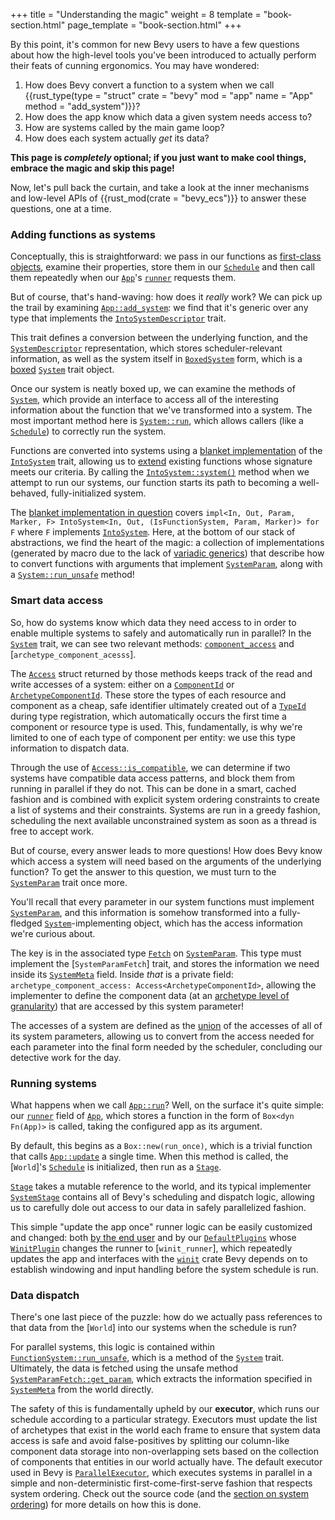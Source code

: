 +++
title = "Understanding the magic"
weight = 8
template = "book-section.html"
page_template = "book-section.html"
+++

By this point, it's common for new Bevy users to have a few questions about how the high-level tools you've been introduced to actually perform their feats of cunning ergonomics.
You may have wondered:

1. How does Bevy convert a function to a system when we call {{rust_type(type = "struct" crate = "bevy" mod = "app" name = "App" method = "add_system")}}?
2. How does the app know which data a given system needs access to?
3. How are systems called by the main game loop?
4. How does each system actually *get* its data?

**This page is *completely* optional; if you just want to make cool things, embrace the magic and skip this page!**

Now, let's pull back the curtain, and take a look at the inner mechanisms and low-level APIs of {{rust_mod(crate = "bevy_ecs")}} to answer these questions, one at a time.

### Adding functions as systems

Conceptually, this is straightforward: we pass in our functions as [first-class objects](https://en.wikipedia.org/wiki/First-class_function), examine their properties, store them in our [`Schedule`] and then call them repeatedly when our [`App`]'s [`runner`] requests them.

But of course, that's hand-waving: how does it *really* work?
We can pick up the trail by examining [`App::add_system`]: we find that it's generic over any type that implements the [`IntoSystemDescriptor`] trait.

This trait defines a conversion between the underlying function, and the [`SystemDescriptor`] representation, which stores scheduler-relevant information, as well as the system itself in [`BoxedSystem`] form, which is a [boxed](https://doc.rust-lang.org/std/boxed/index.html) [`System`] trait object.

Once our system is neatly boxed up, we can examine the methods of [`System`], which provide an interface to access all of the interesting information about the function that we've transformed into a system.
The most important method here is [`System::run`], which allows callers (like a [`Schedule`]) to correctly run the system.

Functions are converted into systems using a [blanket implementation](https://doc.rust-lang.org/book/ch10-02-traits.html#using-trait-bounds-to-conditionally-implement-methods) of the [`IntoSystem`] trait, allowing us to [extend](http://xion.io/post/code/rust-extension-traits.html) existing functions whose signature meets our criteria.
By calling the [`IntoSystem::system()`] method when we attempt to run our systems, our function starts its path to becoming a well-behaved, fully-initialized system.

The [blanket implementation in question](https://github.com/bevyengine/bevy/blob/6615b7bf6439c9bcaf59982b2713e1c1564bf0f5/crates/bevy_ecs/src/system/function_system.rs#L422) covers `impl<In, Out, Param, Marker, F> IntoSystem<In, Out, (IsFunctionSystem, Param, Marker)> for F` where `F` implements [`IntoSystem`].
Here, at the bottom of our stack of abstractions, we find the heart of the magic: a collection of implementations (generated by macro due to the lack of [variadic generics](https://github.com/rust-lang/rfcs/issues/376)) that describe how to convert functions with arguments that implement [`SystemParam`], along with a [`System::run_unsafe`] method!

[`Schedule`]: https://docs.rs/bevy/latest/bevy/ecs/schedule/struct.Schedule.html
[`App`]: https://docs.rs/bevy/latest/bevy/app/struct.App.html
[`runner`]: https://docs.rs/bevy/latest/bevy/app/struct.App.html#structfield.runner
[`App::add_system`]: https://docs.rs/bevy/latest/bevy/app/struct.App.html#method.add_system
[`IntoSystemDescriptor`]: https://docs.rs/bevy/latest/bevy/ecs/schedule/trait.IntoSystemDescriptor.html
[`SystemDescriptor`]: https://docs.rs/bevy/latest/bevy/ecs/schedule/enum.SystemDescriptor.html
[`BoxedSystem`]: https://docs.rs/bevy/latest/bevy/ecs/system/type.BoxedSystem.html
[`System`]: https://docs.rs/bevy/latest/bevy/ecs/system/trait.System.html
[`System::run`]: https://docs.rs/bevy/latest/bevy/ecs/system/trait.System.html#method.run
[`IntoSystem`]: https://docs.rs/bevy/latest/bevy/ecs/system/trait.IntoSystem.html
[`IntoSystem::system()`]: https://docs.rs/bevy/latest/bevy/ecs/system/trait.IntoSystem.html#tymethod.system
[`SystemParam`]: https://docs.rs/bevy/latest/bevy/ecs/system/trait.SystemParam.html
[`System::run_unsafe`]: https://docs.rs/bevy/latest/bevy/ecs/system/trait.System.html#tymethod.run_unsafe

### Smart data access

So, how do systems know which data they need access to in order to enable multiple systems to safely and automatically run in parallel?
In the [`System`] trait, we can see two relevant methods: [`component_access`] and [`archetype_component_acesss`].

The [`Access`] struct returned by those methods keeps track of the read and write accesses of a system: either on a [`ComponentId`] or [`ArchetypeComponentId`].
These store the types of each resource and component as a cheap, safe identifier ultimately created out of a [`TypeId`] during type registration, which automatically occurs the first time a component or resource type is used.
This, fundamentally, is why we're limited to one of each type of component per entity: we use this type information to dispatch data.

Through the use of [`Access::is_compatible`], we can determine if two systems have compatible data access patterns, and block them from running in parallel if they do not.
This can be done in a smart, cached fashion and is combined with explicit system ordering constraints to create a list of systems and their constraints.
Systems are run in a greedy fashion, scheduling the next available unconstrained system as soon as a thread is free to accept work.

But of course, every answer leads to more questions! How does Bevy know which access a system will need based on the arguments of the underlying function?
To get the answer to this question, we must turn to the [`SystemParam`] trait once more.

You'll recall that every parameter in our system functions must implement [`SystemParam`], and this information is somehow transformed into a fully-fledged [`System`]-implementing object, which has the access information we're curious about.

The key is in the associated type [`Fetch`] on [`SystemParam`].
This type must implement the [`SystemParamFetch`] trait,
and stores the information we need inside its [`SystemMeta`] field.
Inside *that* is a private field: `archetype_component_access: Access<ArchetypeComponentId>`, allowing the implementer to define the component data (at an [archetype level of granularity](https://github.com/bevyengine/bevy/pull/1525)) that are accessed by this system parameter!

The accesses of a system are defined as the [union](https://en.wikipedia.org/wiki/Union_(set_theory)) of the accesses of all of its system parameters, allowing us to convert from the access needed for each parameter into the final form needed by the scheduler, concluding our detective work for the day.

[`component_access`]: https://docs.rs/bevy/latest/bevy/ecs/prelude/trait.System.html#tymethod.component_access
[`archetype_component_access`]: https://docs.rs/bevy/latest/bevy/ecs/prelude/trait.System.html#tymethod.archetype_component_access
[`Access`]: https://docs.rs/bevy/latest/bevy/ecs/query/struct.Access.html
[`ComponentId`]: https://docs.rs/bevy/latest/bevy/ecs/component/struct.ComponentId.html
[`ArchetypeComponentId`]: https://docs.rs/bevy/latest/bevy/ecs/archetype/struct.ArchetypeComponentId.html
[`TypeId`]: https://doc.rust-lang.org/std/any/struct.TypeId.html
[`Access::is_compatible`]: https://docs.rs/bevy/latest/bevy/ecs/query/struct.Access.html#method.is_compatible
[`Fetch`]: https://docs.rs/bevy/latest/bevy/ecs/system/trait.SystemParam.html#associatedtype.Fetch
[`SystemMeta`]: https://docs.rs/bevy/latest/bevy/ecs/system/struct.SystemMeta.html

### Running systems

What happens when we call [`App::run`]?
Well, on the surface it's quite simple: our [`runner`] field of [`App`], which stores a function in the form of `Box<dyn Fn(App)>` is called, taking the configured app as its argument.

By default, this begins as a `Box::new(run_once)`, which is a trivial function that calls [`App::update`] a single time.
When this method is called, the [`World`]'s [`Schedule`] is initialized, then run as a [`Stage`].

[`Stage`] takes a mutable reference to the world, and its typical implementer [`SystemStage`] contains all of Bevy's scheduling and dispatch logic, allowing us to carefully dole out access to our data in safely parallelized fashion.

This simple "update the app once" runner logic can be easily customized and changed: both [by the end user](https://github.com/bevyengine/bevy/blob/main/examples/app/custom_loop.rs) and by our [`DefaultPlugins`] whose [`WinitPlugin`] changes the runner to [`winit_runner`], which  repeatedly updates the app and interfaces with the [`winit`] crate Bevy depends on to establish windowing and input handling before the system schedule is run.

[`App::run`]: https://docs.rs/bevy/latest/bevy/app/struct.App.html#method.run
[`App::update`]: https://docs.rs/bevy/latest/bevy/app/struct.App.html#method.update
[`Stage`]: https://docs.rs/bevy/latest/bevy/ecs/schedule/trait.Stage.html
[`SystemStage`]: https://docs.rs/bevy/latest/bevy/ecs/schedule/struct.SystemStage.html
[`DefaultPlugins`]: https://docs.rs/bevy/latest/bevy/struct.DefaultPlugins.html
[`WinitPlugin`]: https://docs.rs/bevy/latest/bevy/winit/struct.WinitPlugin.html
[`winit`]: https://docs.rs/winit/latest/winit/

### Data dispatch

There's one last piece of the puzzle: how do we actually pass references to that data from the [`World`] into our systems when the schedule is run?

For parallel systems, this logic is contained within [`FunctionSystem::run_unsafe`], which is a method of the [`System`] trait.
Ultimately, the data is fetched using the unsafe method [`SystemParamFetch::get_param`], which extracts the information specified in [`SystemMeta`] from the world directly.

The safety of this is fundamentally upheld by our **executor**, which runs our schedule according to a particular strategy.
Executors must update the list of archetypes that exist in the world each frame to ensure that system data access is safe and avoid false-positives by splitting our column-like component data storage into non-overlapping sets based on the collection of components that entities in our world actually have.
The default executor used in Bevy is [`ParallelExecutor`], which executes systems in parallel in a simple and non-deterministic first-come-first-serve fashion that respects system ordering.
Check out the source code (and the [section on system ordering](../../game-logic/system-ordering/_index.md)) for more details on how this is done.

[`FunctionSystem::run_unsafe`]: https://docs.rs/bevy/latest/bevy/ecs/system/struct.FunctionSystem.html#method.run_unsafe
[`SystemParamFetch::get_param`]: https://docs.rs/bevy/latest/bevy/ecs/system/trait.SystemParamFetch.html#tymethod.get_param
[`ParallelExecutor`]: https://docs.rs/bevy/latest/bevy/ecs/schedule/struct.ParallelExecutor.html